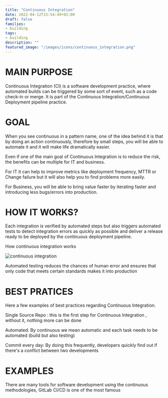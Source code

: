 ```yaml
---
title: "Continuous Integration"
date: 2022-04-12T15:54:49+02:00
draft: false
families:
- building
tags:
- building
description: ""
featured_image: "/images/icons/continuous_integration.png"
---
```



# MAIN PURPOSE

Continuous Integration (CI) is a software development practice, where automated builds can be triggered by some sort of event, such as a code check-in or merge.
It is part of the Continuous Integration/Continuous Deployment pipeline practice.

# GOAL

When you see continuous in a pattern name, one of the idea behind it is that by doing an action continuously, therefore by small steps, you will be able to automate it and it will make life dramatically easier.

Even if one of the main goal of Continuous Integration is to reduce the risk, the benefits can be multiple for IT and business.

For IT it can help to improve metrics like deployment frequency, MTTR or Change failure but it will also help you to find problems more easily.

For Business, you will be able to bring value faster by iterating faster and introducing less bugs/errors into production.



# HOW IT WORKS?

Each integration is verified by automated steps but also triggers automated tests to detect integration errors as quickly as possible and deliver a release ready to be deployed by the continuous deployment pipeline.

How continuous integration works

![continuous integration](/images/building/continuous_integration1.png)


Automated testing reduces the chances of human error and ensures that only code that meets certain standards makes it into production



# BEST PRATICES

Here a few examples of best practices regarding Continuous Integration.

Single Source Repo : this is the first step for Continuous Integration , without it, nothing more can be done

Automated:  By continuous we mean automatic and each task needs to be automated (build but also testing)

Commit every day: By doing this frequently, developers quickly find out if there's a conflict between two developments



# EXAMPLES

There are many tools for software development using the continuous
methodologies, GitLab CI/CD is one of the most famous  

